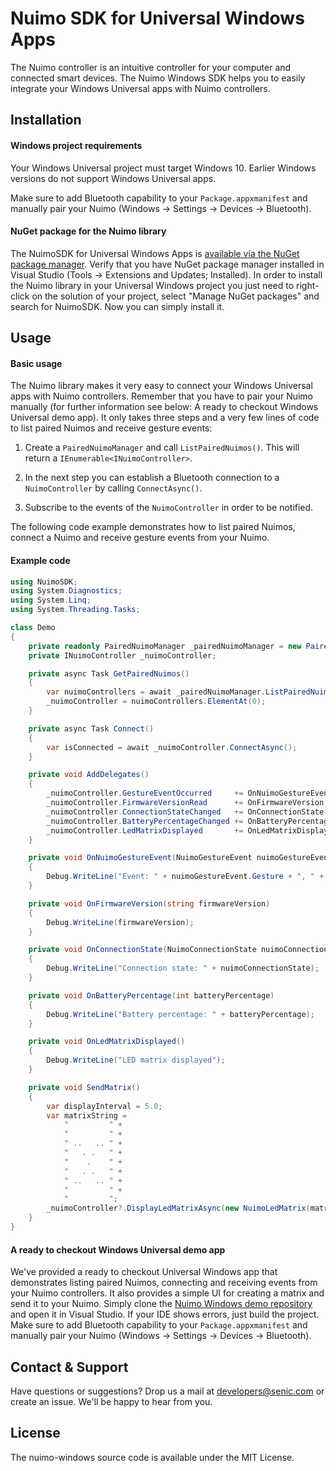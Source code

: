 # Nuimo SDK for Universal Windows Apps

The Nuimo controller is an intuitive controller for your computer and connected smart devices. The Nuimo Windows SDK helps you to easily integrate your Windows Universal apps with Nuimo controllers.

## Installation

#### Windows project requirements

Your Windows Universal project must target Windows 10. Earlier Windows versions do not support Windows Universal apps.

Make sure to add Bluetooth capability to your `Package.appxmanifest` and manually pair your Nuimo (Windows -> Settings -> Devices -> Bluetooth).

#### NuGet package for the Nuimo library

The NuimoSDK for Universal Windows Apps is [available via the NuGet package manager](https://www.nuget.org/packages/NuimoSDK/). Verify that you have NuGet package manager installed in Visual Studio (Tools -> Extensions and Updates; Installed). In order to install the Nuimo library in your Universal Windows project you just need to right-click on the solution of your project, select "Manage NuGet packages" and search for NuimoSDK. Now you can simply install it.

## Usage

#### Basic usage

The Nuimo library makes it very easy to connect your Windows Universal apps with Nuimo controllers. Remember that you have to pair your Nuimo manually (for further information see below: A ready to checkout Windows Universal demo app). It only takes three steps and a very few lines of code to list paired Nuimos and receive gesture events:

1. Create a `PairedNuimoManager` and call `ListPairedNuimos()`. This will return a `IEnumerable<INuimoController>`.

2. In the next step you can establish a Bluetooth connection to a `NuimoController` by calling `ConnectAsync()`.

3. Subscribe to the events of the `NuimoController` in order to be notified.

The following code example demonstrates how to list paired Nuimos, connect a Nuimo and receive gesture events from your Nuimo.

#### Example code

```C#
using NuimoSDK;
using System.Diagnostics;
using System.Linq;
using System.Threading.Tasks;

class Demo
{
	private readonly PairedNuimoManager _pairedNuimoManager = new PairedNuimoManager();
	private INuimoController _nuimoController;

	private async Task GetPairedNuimos()
	{
		var nuimoControllers = await _pairedNuimoManager.ListPairedNuimosAsync();
		_nuimoController = nuimoControllers.ElementAt(0);
	}

	private async Task Connect()
	{
		var isConnected = await _nuimoController.ConnectAsync();
	}

	private void AddDelegates()
	{
		_nuimoController.GestureEventOccurred     += OnNuimoGestureEvent;
		_nuimoController.FirmwareVersionRead      += OnFirmwareVersion;
		_nuimoController.ConnectionStateChanged   += OnConnectionState;
		_nuimoController.BatteryPercentageChanged += OnBatteryPercentage;
		_nuimoController.LedMatrixDisplayed       += OnLedMatrixDisplayed;
	}

	private void OnNuimoGestureEvent(NuimoGestureEvent nuimoGestureEvent)
	{
		Debug.WriteLine("Event: " + nuimoGestureEvent.Gesture + ", " + nuimoGestureEvent.Value);
	}

	private void OnFirmwareVersion(string firmwareVersion)
	{
		Debug.WriteLine(firmwareVersion);
	}

	private void OnConnectionState(NuimoConnectionState nuimoConnectionState)
	{
		Debug.WriteLine("Connection state: " + nuimoConnectionState);
	}

	private void OnBatteryPercentage(int batteryPercentage)
	{
		Debug.WriteLine("Battery percentage: " + batteryPercentage);
	}

	private void OnLedMatrixDisplayed()
	{
		Debug.WriteLine("LED matrix displayed");
	}

	private void SendMatrix()
	{
		var displayInterval = 5.0;
		var matrixString =
			"         " +
			"         " +
			" ..   .. " +
			"   . .   " +
			"    .    " +
			"   . .   " +
			" ..   .. " +
			"         " +
			"         ";
		_nuimoController?.DisplayLedMatrixAsync(new NuimoLedMatrix(matrixString), displayInterval, (int)NuimoLedMatrixWriteOption.WithFadeTransition);
	}
}
```

#### A ready to checkout Windows Universal demo app

We've provided a ready to checkout Universal Windows app that demonstrates listing paired Nuimos, connecting and receiving events from your Nuimo controllers. It also provides a simple UI for creating a matrix and send it to your Nuimo. Simply clone the [Nuimo Windows demo repository](https://github.com/getsenic/nuimo-windows-demo) and open it in Visual Studio. If your IDE shows errors, just build the project. Make sure to add Bluetooth capability to your `Package.appxmanifest` and manually pair your Nuimo (Windows -> Settings -> Devices -> Bluetooth).

## Contact & Support

Have questions or suggestions? Drop us a mail at developers@senic.com or create an issue. We'll be happy to hear from you.

## License

The nuimo-windows source code is available under the MIT License.
